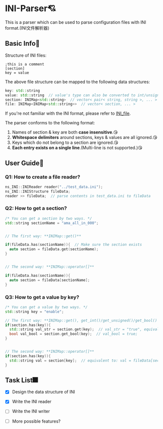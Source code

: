 # INI-Parser💘
This is a parser which can be used to parse configuration files with INI format.(INI文件解析器)     

## Basic Info💬
Structure of INI files:
```
;this is a comment
[section]
key = value
```

The above file structure can be mapped to the following data structures:
```cpp
key: std::string
value: std::string  // value's type can also be converted to int/unsigned/bool.
section: INIMap<std::string>  // vector< pair< string, string >, ... >
file: INIMap<INIMap<std::string>>  // vector< section, ... >
```

If you're not familiar with the INI format, please refer to [INI_file](https://en.wikipedia.org/wiki/INI_file).

The parser conforms to the following format:

1. Names of section & key are both **case insensitive**.😘
2. **Whitespace delimiters** around sections, keys & values are all ignored.😘
3. Keys which do not belong to a section are ignored.😘
4. **Each entry exists on a single line**.(Multi-line is not supported.)😘

## User Guide🔎

### Q1: How to create a file reader?
```cpp
ns_INI::INIReader reader("../test_data.ini");
ns_INI::INIStructure fileData;
reader >> fileData;  // parse contents in test_data.ini to fileData
```

### Q2: How to get a section?
```cpp
/* You can get a section by two ways. */
std::string sectionName = "ama_all_in_000";


// The first way: **INIMap::get()**

if(fileData.has(sectionName)){  // Make sure the section exists
  auto section = fileData.get(sectionName);
}


// The second way: **INIMap::operator[]**

if(fileData.has(sectionName)){
  auto section = fileData[sectionName];
}
```

### Q3: How to get a value by key?
```cpp
/* You can get a value by two ways. */
std::string key = "enable";

// The first way: **INIMap::get(), get_int()/get_unsigned()/get_bool() also provided**
if(section.has(key)){
  std::string val_str = section.get(key);  // val_str = "true", equivalent to: val_str = fileData.get(sectionName).get(key);
  bool val_bool = section.get_bool(key);  // val_bool = true;
}


// The second way: **INIMap::operator[]**
if(section.has(key)){
  std::string val = section[key];  // equivalent to: val = fileData[sectionName][key];
}
```

## Task List🎆
- [x] Design the data structure of INI
- [x] Write the INI reader
- [ ] Write the INI writer
- [ ] More possible features?





